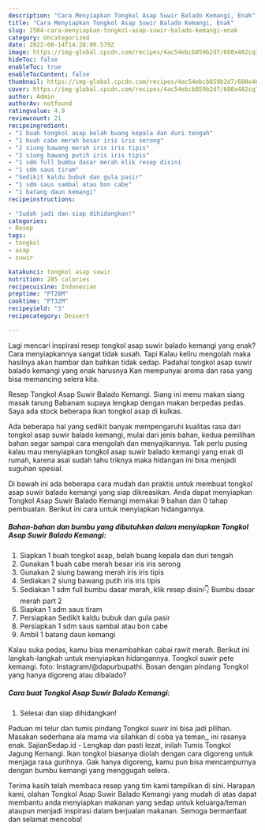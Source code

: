 ```yaml
---
description: "Cara Menyiapkan Tongkol Asap Suwir Balado Kemangi, Enak"
title: "Cara Menyiapkan Tongkol Asap Suwir Balado Kemangi, Enak"
slug: 2504-cara-menyiapkan-tongkol-asap-suwir-balado-kemangi-enak
category: Uncategorized
date: 2022-08-14T14:28:00.579Z
image: https://img-global.cpcdn.com/recipes/4ac54ebcb859b2d7/680x482cq70/tongkol-asap-suwir-balado-kemangi-foto-resep-utama.jpg
hideToc: false
enableToc: true
enableTocContent: false
thumbnail: https://img-global.cpcdn.com/recipes/4ac54ebcb859b2d7/680x482cq70/tongkol-asap-suwir-balado-kemangi-foto-resep-utama.jpg
cover: https://img-global.cpcdn.com/recipes/4ac54ebcb859b2d7/680x482cq70/tongkol-asap-suwir-balado-kemangi-foto-resep-utama.jpg
author: Admin
authorAv: notfound
ratingvalue: 4.9
reviewcount: 21
recipeingredient:
- "1 buah tongkol asap belah buang kepala dan duri tengah"
- "1 buah cabe merah besar iris iris serong"
- "2 siung bawang merah iris iris tipis"
- "2 siung bawang putih iris iris tipis"
- "1 sdm full bumbu dasar merah klik resep disini                      Bumbu dasar merah part 2"
- "1 sdm saus tiram"
- "Sedikit kaldu bubuk dan gula pasir"
- "1 sdm saus sambal atau bon cabe"
- "1 batang daun kemangi"
recipeinstructions:

- "Sudah jadi dan siap dihidangkan!"
categories:
- Resep
tags:
- tongkol
- asap
- suwir

katakunci: tongkol asap suwir 
nutrition: 285 calories
recipecuisine: Indonesian
preptime: "PT28M"
cooktime: "PT32M"
recipeyield: "3"
recipecategory: Dessert

---
```



Lagi mencari inspirasi resep tongkol asap suwir balado kemangi yang enak? Cara menyiapkannya sangat tidak susah. Tapi Kalau keliru mengolah maka hasilnya akan hambar dan bahkan tidak sedap. Padahal tongkol asap suwir balado kemangi yang enak harusnya Kan mempunyai aroma dan rasa yang bisa memancing selera kita.


Resep Tongkol Asap Suwir Balado Kemangi. Siang ini menu makan siang masak tarung Babanam supaya lengkap dengan makan berpedas pedas. Saya ada stock beberapa ikan tongkol asap di kulkas.

Ada beberapa hal yang sedikit banyak mempengaruhi kualitas rasa dari tongkol asap suwir balado kemangi, mulai dari jenis bahan, kedua pemilihan bahan segar sampai cara mengolah dan menyajikannya. Tak perlu pusing kalau mau menyiapkan tongkol asap suwir balado kemangi yang enak di rumah, karena asal sudah tahu triknya maka hidangan ini bisa menjadi suguhan spesial.


Di bawah ini ada beberapa cara mudah dan praktis untuk membuat tongkol asap suwir balado kemangi yang siap dikreasikan. Anda dapat menyiapkan Tongkol Asap Suwir Balado Kemangi memakai 9 bahan dan 0 tahap pembuatan. Berikut ini cara untuk menyiapkan hidangannya.

<!--inarticleads1-->

##### Bahan-bahan dan bumbu yang dibutuhkan dalam menyiapkan Tongkol Asap Suwir Balado Kemangi:

1. Siapkan 1 buah tongkol asap, belah buang kepala dan duri tengah
1. Gunakan 1 buah cabe merah besar iris iris serong
1. Gunakan 2 siung bawang merah iris iris tipis
1. Sediakan 2 siung bawang putih iris iris tipis
1. Sediakan 1 sdm full bumbu dasar merah, klik resep disini👇                      Bumbu dasar merah part 2
1. Siapkan 1 sdm saus tiram
1. Persiapkan Sedikit kaldu bubuk dan gula pasir
1. Persiapkan 1 sdm saus sambal atau bon cabe
1. Ambil 1 batang daun kemangi


Kalau suka pedas, kamu bisa menambahkan cabai rawit merah. Berikut ini langkah-langkah untuk menyiapkan hidangannya. Tongkol suwir pete kemangi. foto: Instagram/@dapurbupathi. Bosan dengan pindang Tongkol yang hanya digoreng atau dibalado? 

<!--inarticleads2-->

##### Cara buat Tongkol Asap Suwir Balado Kemangi:


1. Selesai dan siap dihidangkan!

Paduan mi telur dan tumis pindang Tongkol suwir ini bisa jadi pilihan. Masakan sederhana ala mama via silahkan di coba ya teman,, ini rasanya enak. SajianSedap.id - Lengkap dan pasti lezat, inilah Tumis Tongkol Jagung Kemangi. Ikan tongkol biasanya diolah dengan cara digoreng untuk menjaga rasa gurihnya. Gak hanya digoreng, kamu pun bisa mencampurnya dengan bumbu kemangi yang menggugah selera. 

Terima kasih telah membaca resep yang tim kami tampilkan di sini. Harapan kami, olahan Tongkol Asap Suwir Balado Kemangi yang mudah di atas dapat membantu anda menyiapkan makanan yang sedap untuk keluarga/teman ataupun menjadi inspirasi dalam berjualan makanan. Semoga bermanfaat dan selamat mencoba!
